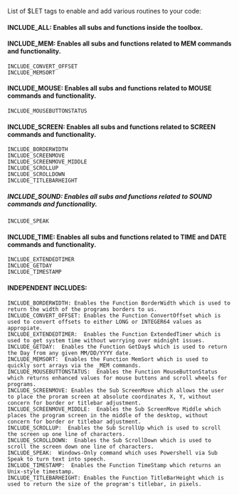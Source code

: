 List of $LET tags to enable and add various routines to your code:

#### INCLUDE_ALL:  Enables all subs and functions inside the toolbox.

#### INCLUDE_MEM:  Enables all subs and functions related to MEM commands and functionality.
    INCLUDE_CONVERT_OFFSET
    INCLUDE_MEMSORT

#### INCLUDE_MOUSE:  Enables all subs and functions related to MOUSE commands and functionality.
    INCLUDE_MOUSEBUTTONSTATUS

#### INCLUDE_SCREEN: Enables all subs and functions related to SCREEN commands and functionality.
    INCLUDE_BORDERWIDTH
    INCLUDE_SCREENMOVE
    INCLUDE_SCREENMOVE_MIDDLE
    INCLUDE_SCROLLUP
    INCLUDE_SCROLLDOWN
    INCLUDE_TITLEBARHEIGHT

##### INCLUDE_SOUND:  Enables all subs and functions related to SOUND commands and functionality.
    INCLUDE_SPEAK

#### INCLUDE_TIME:  Enables all subs and functions related to TIME and DATE commands and functionality.
    INCLUDE_EXTENDEDTIMER
    INCLUDE_GETDAY
    INCLUDE_TIMESTAMP


#### INDEPENDENT INCLUDES:  
    INCLUDE_BORDERWIDTH: Enables the Function BorderWidth which is used to return the width of the programs borders to us.
    INCLUDE_CONVERT_OFFSET: Enables the Function ConvertOffset which is used to convert offsets to either LONG or INTEGER64 values as appropiate.
    INCLUDE_EXTENDEDTIMER:  Enables the Function ExtendedTimer which is used to get system time without worrying over midnight issues.
    INCLUDE_GETDAY:  Enables the Function GetDay$ which is used to return the Day from any given MM/DD/YYYY date.
    INCLUDE_MEMSORT:  Enables the Function MemSort which is used to quickly sort arrays via the _MEM commands.
    INCLUDE_MOUSEBUTTONSTATUS:  Enables the Function MouseButtonStatus which returns enhanced values for mouse buttons and scroll wheels for programs.
    INCLUDE_SCREENMOVE: Enables the Sub ScreenMove which allows the user to place the proram screen at absolute coordinates X, Y, without concern for border or titlebar adjustment.
    INCLUDE_SCREENMOVE_MIDDLE:  Enables the Sub ScreenMove Middle which places the program screen in the middle of the desktop, without concern for border or titlebar adjustment.
    INCLUDE_SCROLLUP:  Enables the Sub ScrollUp which is used to scroll the screen up one line of characters.
    INCLUDE_SCROLLDOWN:  Enables the Sub ScrollDown which is used to scroll the screen down one line of characters.
    INCLUDE_SPEAK:  Windows-Only command which uses Powershell via Sub Speak to turn text into speech.
    INCLUDE_TIMESTAMP:  Enables the Function TimeStamp which returns an Unix-style timestamp.
    INCLUDE_TITLEBARHEIGHT: Enables the Function TitleBarHeight which is used to return the size of the program's titlebar, in pixels.
